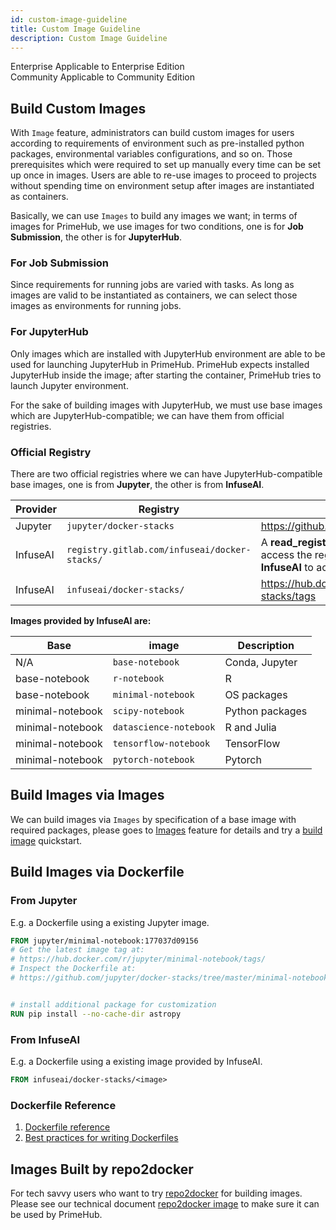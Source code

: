 ```yaml
---
id: custom-image-guideline
title: Custom Image Guideline
description: Custom Image Guideline
---
```

<div class="label-sect">
  <div class="ee-only tooltip">Enterprise
    <span class="tooltiptext">Applicable to Enterprise Edition</span>
  </div>
  <div class="ce-only tooltip">Community
    <span class="tooltiptext">Applicable to Community Edition</span>
  </div>
</div>

## Build Custom Images

With `Image` feature, administrators can build custom images for users according to requirements of environment such as pre-installed python packages, environmental variables configurations, and so on. Those prerequisites which were required to set up manually every time can be set up once in images. Users are able to re-use images to proceed to projects without spending time on environment setup after images are instantiated as containers.

Basically, we can use `Images` to build any images we want; in terms of images for PrimeHub, we use images for two conditions, one is for **Job Submission**, the other is for **JupyterHub**.

### For Job Submission

Since requirements for running jobs are varied with tasks. As long as images are valid to be instantiated as containers, we can select those images as environments for running jobs.

### For JupyterHub

Only images which are installed with JupyterHub environment are able to be used for launching JupyterHub in PrimeHub. PrimeHub expects installed JupyterHub inside the image; after starting the container, PrimeHub tries to launch Jupyter environment.

For the sake of building images with JupyterHub, we must use base images which are JupyterHub-compatible; we can have them from official registries.

### Official Registry

There are two official registries where we can have JupyterHub-compatible base images, one is from **Jupyter**, the other is from **InfuseAI**.

|Provider|Registry|Reference|
|------|--------|----|
|Jupyter|`jupyter/docker-stacks`|https://github.com/jupyter/docker-stacks|
|InfuseAI|`registry.gitlab.com/infuseai/docker-stacks/`|A **read_registry token** is required to access the registry, please contact **InfuseAI** to acquire the token.|
|InfuseAI|`infuseai/docker-stacks/`|https://hub.docker.com/r/infuseai/docker-stacks/tags|

**Images provided by InfuseAI are:**

|Base|image|Description|
|----|-----|-----------|
|N/A|`base-notebook`|Conda, Jupyter|
|base-notebook|`r-notebook`|R|
|base-notebook|`minimal-notebook`|OS packages|
|minimal-notebook|`scipy-notebook`|Python packages|
|minimal-notebook|`datascience-notebook`|R and Julia|
|minimal-notebook|`tensorflow-notebook`|TensorFlow|
|minimal-notebook|`pytorch-notebook`|Pytorch|

## Build Images via Images

We can build images via `Images` by specification of a base image with required packages, please goes to [Images](admin-image#build-custom-image) feature for details and try a [build image](../quickstart/build-image) quickstart.

## Build Images via Dockerfile

### From Jupyter

E.g. a Dockerfile using a existing Jupyter image.

``` dockerfile
FROM jupyter/minimal-notebook:177037d09156
# Get the latest image tag at:
# https://hub.docker.com/r/jupyter/minimal-notebook/tags/
# Inspect the Dockerfile at:
# https://github.com/jupyter/docker-stacks/tree/master/minimal-notebook/Dockerfile


# install additional package for customization
RUN pip install --no-cache-dir astropy
```

### From InfuseAI

E.g. a Dockerfile using a existing image provided by InfuseAI.

``` dockerfile
FROM infuseai/docker-stacks/<image>
```

### Dockerfile Reference

1. [Dockerfile reference](https://docs.docker.com/engine/reference/builder/)
2. [Best practices for writing Dockerfiles](https://docs.docker.com/develop/develop-images/dockerfile_best-practices/)


## Images Built by repo2docker 

For tech savvy users who want to try [repo2docker](https://repo2docker.readthedocs.io/en/latest/) for building images. Please see our technical document [repo2docker image](../tasks/repo2docker.md) to make sure it can be used by PrimeHub.
